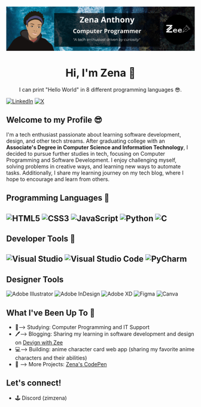 ![GitHub Banner](github-banner-2023.png)

<div align="center">
  <h1>Hi, I'm Zena 👋</h1>
  <p>I can print "Hello World" in 8 different programming languages 😎.</p>
</div>

[![LinkedIn](https://img.shields.io/badge/Linkedin-%230077B5.svg?logo=linkedin&logoColor=white)](https://www.linkedin.com/in/zenaanthony/)
[![X](https://img.shields.io/badge/X-%23000000.svg?logo=X&logoColor=white)](https://twitter.com/zimzena)

## Welcome to my Profile 😎

I'm a tech enthusiast passionate about learning software development, design, and other tech streams. After graduating college with an <strong>Associate's Degree in Computer Science and Information Technology</strong>, I decided to pursue further studies in tech, focusing on Computer Programming and Software Development. I enjoy challenging myself, solving problems in creative ways, and learning new ways to automate tasks. Additionally, I share my learning journey on my tech blog, where I hope to encourage and learn from others.

## Programming Languages 🧰
![HTML5](https://img.shields.io/badge/html5-%23E34F26.svg?style=for-the-badge&logo=html5&logoColor=white)
![CSS3](https://img.shields.io/badge/css3-%231572B6.svg?style=for-the-badge&logo=css3&logoColor=white)
![JavaScript](https://img.shields.io/badge/javascript-%23323330.svg?style=for-the-badge&logo=javascript&logoColor=%23F7DF1E)
![Python](https://img.shields.io/badge/python-3670A0?style=for-the-badge&logo=python&logoColor=ffdd54)
![C](https://img.shields.io/badge/c-%2300599C.svg?style=for-the-badge&logo=c&logoColor=white)
---
## Developer Tools 🧰
![Visual Studio](https://img.shields.io/badge/Visual%20Studio-5C2D91.svg?style=for-the-badge&logo=visual-studio&logoColor=white)
![Visual Studio Code](https://img.shields.io/badge/Visual%20Studio%20Code-0078d7.svg?style=for-the-badge&logo=visual-studio-code&logoColor=white)
![PyCharm](https://img.shields.io/badge/pycharm-143?style=for-the-badge&logo=pycharm&logoColor=black&color=black&labelColor=green)
---
## Designer Tools
![Adobe Illustrator](https://img.shields.io/badge/adobe%20illustrator-%23FF9A00.svg?style=for-the-badge&logo=adobe%20illustrator&logoColor=white)
![Adobe InDesign](https://img.shields.io/badge/Adobe%20InDesign-49021F?style=for-the-badge&logo=adobeindesign&logoColor=white)
![Adobe XD](https://img.shields.io/badge/Adobe%20XD-470137?style=for-the-badge&logo=Adobe%20XD&logoColor=#FF61F6)
![Figma](https://img.shields.io/badge/figma-%23F24E1E.svg?style=for-the-badge&logo=figma&logoColor=white)
![Canva](https://img.shields.io/badge/Canva-%2300C4CC.svg?style=for-the-badge&logo=Canva&logoColor=white)

## What I've Been Up To 💪
- 🏫--> Studying: Computer Programming and IT Support
- 🖊️--> Blogging: Sharing my learning in software development and design on [Devign with Zee](https://devignwithzee.wordpress.com/)
- 💻--> Building: anime character card web app (sharing my favorite anime characters and their abilities)
- 👀 --> More Projects: [Zena's CodePen](https://codepen.io/zena-a)

## Let's connect!
- 🕹 Discord (zimzena)
